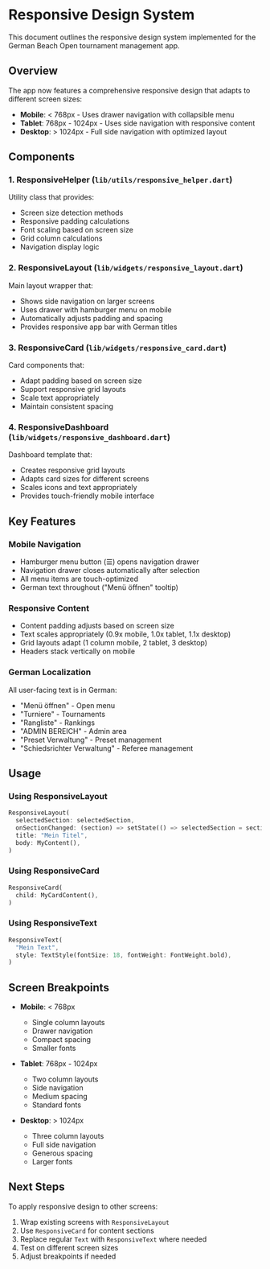 # Responsive Design System

This document outlines the responsive design system implemented for the German Beach Open tournament management app.

## Overview

The app now features a comprehensive responsive design that adapts to different screen sizes:
- **Mobile**: < 768px - Uses drawer navigation with collapsible menu
- **Tablet**: 768px - 1024px - Uses side navigation with responsive content
- **Desktop**: > 1024px - Full side navigation with optimized layout

## Components

### 1. ResponsiveHelper (`lib/utils/responsive_helper.dart`)
Utility class that provides:
- Screen size detection methods
- Responsive padding calculations
- Font scaling based on screen size
- Grid column calculations
- Navigation display logic

### 2. ResponsiveLayout (`lib/widgets/responsive_layout.dart`)
Main layout wrapper that:
- Shows side navigation on larger screens
- Uses drawer with hamburger menu on mobile
- Automatically adjusts padding and spacing
- Provides responsive app bar with German titles

### 3. ResponsiveCard (`lib/widgets/responsive_card.dart`)
Card components that:
- Adapt padding based on screen size
- Support responsive grid layouts
- Scale text appropriately
- Maintain consistent spacing

### 4. ResponsiveDashboard (`lib/widgets/responsive_dashboard.dart`)
Dashboard template that:
- Creates responsive grid layouts
- Adapts card sizes for different screens
- Scales icons and text appropriately
- Provides touch-friendly mobile interface

## Key Features

### Mobile Navigation
- Hamburger menu button (☰) opens navigation drawer
- Navigation drawer closes automatically after selection
- All menu items are touch-optimized
- German text throughout ("Menü öffnen" tooltip)

### Responsive Content
- Content padding adjusts based on screen size
- Text scales appropriately (0.9x mobile, 1.0x tablet, 1.1x desktop)
- Grid layouts adapt (1 column mobile, 2 tablet, 3 desktop)
- Headers stack vertically on mobile

### German Localization
All user-facing text is in German:
- "Menü öffnen" - Open menu
- "Turniere" - Tournaments
- "Rangliste" - Rankings
- "ADMIN BEREICH" - Admin area
- "Preset Verwaltung" - Preset management
- "Schiedsrichter Verwaltung" - Referee management

## Usage

### Using ResponsiveLayout
```dart
ResponsiveLayout(
  selectedSection: selectedSection,
  onSectionChanged: (section) => setState(() => selectedSection = section),
  title: "Mein Titel",
  body: MyContent(),
)
```

### Using ResponsiveCard
```dart
ResponsiveCard(
  child: MyCardContent(),
)
```

### Using ResponsiveText
```dart
ResponsiveText(
  "Mein Text",
  style: TextStyle(fontSize: 18, fontWeight: FontWeight.bold),
)
```

## Screen Breakpoints

- **Mobile**: < 768px
  - Single column layouts
  - Drawer navigation
  - Compact spacing
  - Smaller fonts

- **Tablet**: 768px - 1024px
  - Two column layouts
  - Side navigation
  - Medium spacing
  - Standard fonts

- **Desktop**: > 1024px
  - Three column layouts
  - Full side navigation
  - Generous spacing
  - Larger fonts

## Next Steps

To apply responsive design to other screens:
1. Wrap existing screens with `ResponsiveLayout`
2. Use `ResponsiveCard` for content sections
3. Replace regular `Text` with `ResponsiveText` where needed
4. Test on different screen sizes
5. Adjust breakpoints if needed 